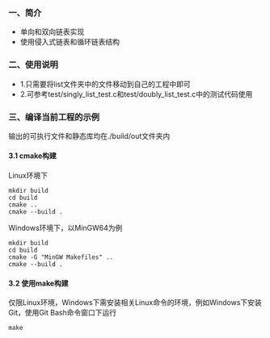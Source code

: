 ### 一、简介
- 单向和双向链表实现
- 使用侵入式链表和循环链表结构

### 二、使用说明
- 1.只需要将list文件夹中的文件移动到自己的工程中即可
- 2.可参考test/singly_list_test.c和test/doubly_list_test.c中的测试代码使用

### 三、编译当前工程的示例
输出的可执行文件和静态库均在./build/out文件夹内
#### 3.1 cmake构建
Linux环境下

    mkdir build
    cd build
    cmake ..
    cmake --build .

Windows环境下，以MinGW64为例

    mkdir build
    cd build
    cmake -G "MinGW Makefiles" ..
    cmake --build .

#### 3.2 使用make构建
仅限Linux环境，Windows下需安装相关Linux命令的环境，例如Windows下安装Git，使用Git Bash命令窗口下运行

    make
